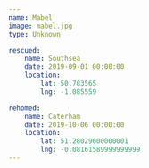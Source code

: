 ```yaml
---
name: Mabel
image: mabel.jpg
type: Unknown

rescued:
    name: Southsea
    date: 2019-09-01 00:00:00
    location:
        lat: 50.783565
        lng: -1.085559

rehomed:
    name: Caterham
    date: 2019-10-06 00:00:00
    location:
        lat: 51.28029600000001
        lng: -0.08161589999999999
---
```

